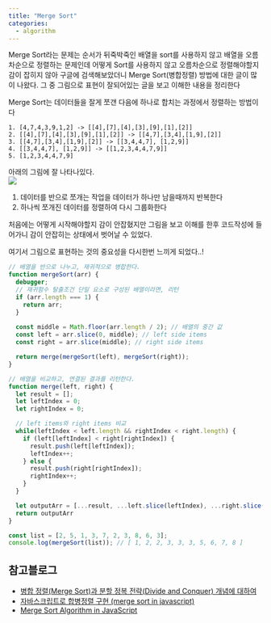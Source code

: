 ```yaml
---
title: "Merge Sort"
categories:
  - algorithm
---
```


Merge Sort라는 문제는 순서가 뒤죽박죽인 배열을 sort를 사용하지 않고 배열을 오름차순으로 정렬하는 문제인데 어떻게 Sort를 사용하지 않고 오름차순으로 정렬해야할지 감이 잡히지 않아 구글에 검색해보았더니 Merge Sort(병합정렬) 방법에 대한 글이 많이 나왔다. 그 중 그림으로 표현이 잘되어있는 글을 보고 이해한 내용을 정리한다


Merge Sort는 데이터들을 잘게 쪼갠 다음에 하나로 합치는 과정에서 정렬하는 방법이다

```
1. [4,7,4,3,9,1,2] -> [[4],[7],[4],[3],[9],[1],[2]]
2. [[4],[7],[4],[3],[9],[1],[2]] -> [[4,7],[3,4],[1,9],[2]]
3. [[4,7],[3,4],[1,9],[2]] -> [[3,4,4,7], [1,2,9]]
4. [[3,4,4,7], [1,2,9]] -> [[1,2,3,4,4,7,9]]
5. [1,2,3,4,4,7,9]
```

아래의 그림에 잘 나타나있다.  
![](https://images.velog.io/images/yhe228/post/6f5d2a47-b6b5-4bff-8a7f-60a1dd34240e/image.png)  

1. 데이터를 반으로 쪼개는 작업을 데이터가 하나만 남을때까지 반복한다
2. 하나씩 쪼개진 데이터를 정렬하여 다시 그룹화한다


처음에는 어떻게 시작해야할지 감이 안잡혔지만 그림을 보고 이해를 한후 코드작성에 들어가니 감이 안잡히는 상태에서 벗어날 수 있었다.

여기서 그림으로 표현하는 것의 중요성을 다시한번 느끼게 되었다..!

```js
// 배열을 반으로 나누고, 재귀적으로 병합한다.
function mergeSort(arr) {
  debugger;
  // 재귀함수 탈출조건 단일 요소로 구성된 배열이라면, 리턴
  if (arr.length === 1) {
    return arr;
  }
  
  const middle = Math.floor(arr.length / 2); // 배열의 중간 값
  const left = arr.slice(0, middle); // left side items
  const right = arr.slice(middle); // right side items

  return merge(mergeSort(left), mergeSort(right));
}

// 배열을 비교하고, 연결된 결과를 리턴한다.
function merge(left, right) {
  let result = [];
  let leftIndex = 0;
  let rightIndex = 0;

  // left items와 right items 비교
  while(leftIndex < left.length && rightIndex < right.length) {
    if (left[leftIndex] < right[rightIndex]) {
      result.push(left[leftIndex]);
      leftIndex++;
    } else {
      result.push(right[rightIndex]);
      rightIndex++;
    }
  }

  let outputArr = [...result, ...left.slice(leftIndex), ...right.slice(rightIndex)];
  return outputArr
}

const list = [2, 5, 1, 3, 7, 2, 3, 8, 6, 3];
console.log(mergeSort(list)); // [ 1, 2, 2, 3, 3, 3, 5, 6, 7, 8 ]
```


## 참고블로그
- [병합 정렬(Merge Sort)과 분할 정복 전략(Divide and Conquer) 개념에 대하여](https://im-developer.tistory.com/134)
- [자바스크립트로 합병정렬 구현 (merge sort in javascript)](https://loving-wright-d0eedb.netlify.com/blog/merge-sort-in-javascript)
- [Merge Sort Algorithm in JavaScript](https://medium.com/javascript-in-plain-english/javascript-merge-sort-3205891ac060)
